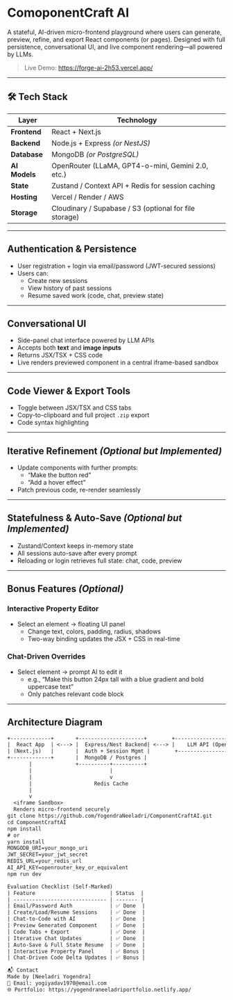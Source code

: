 # ComoponentCraft AI

A stateful, AI-driven micro-frontend playground where users can generate, preview, refine, and export React components (or pages). Designed with full persistence, conversational UI, and live component rendering—all powered by LLMs.

>  Live Demo: https://forge-ai-2h53.vercel.app/  

---

## 🛠 Tech Stack

| Layer        | Technology |
|--------------|------------|
| **Frontend** | React + Next.js |
| **Backend**  | Node.js + Express *(or NestJS)* |
| **Database** | MongoDB *(or PostgreSQL)* |
| **AI Models**| OpenRouter (LLaMA, GPT4-o-mini, Gemini 2.0, etc.) |
| **State**    | Zustand / Context API + Redis for session caching |
| **Hosting**  | Vercel / Render / AWS |
| **Storage**  | Cloudinary / Supabase / S3 (optional for file storage) |

---

## Authentication & Persistence

- User registration + login via email/password (JWT-secured sessions)
- Users can:
  - Create new sessions
  - View history of past sessions
  - Resume saved work (code, chat, preview state)

---

##  Conversational UI

- Side-panel chat interface powered by LLM APIs
- Accepts both **text** and **image inputs**
- Returns JSX/TSX + CSS code
- Live renders previewed component in a central iframe-based sandbox

---

##  Code Viewer & Export Tools

- Toggle between JSX/TSX and CSS tabs
- Copy-to-clipboard and full project `.zip` export
- Code syntax highlighting

---

##  Iterative Refinement *(Optional but Implemented)*

- Update components with further prompts:
  - “Make the button red”
  - “Add a hover effect”
- Patch previous code, re-render seamlessly

---

##  Statefulness & Auto-Save *(Optional but Implemented)*

- Zustand/Context keeps in-memory state
- All sessions auto-save after every prompt
- Reloading or login retrieves full state: chat, code, preview

---

##  Bonus Features *(Optional)*

###  Interactive Property Editor

- Select an element → floating UI panel
  - Change text, colors, padding, radius, shadows
  - Two-way binding updates the JSX + CSS in real-time

###  Chat-Driven Overrides

- Select element → prompt AI to edit it
  - e.g., “Make this button 24px tall with a blue gradient and bold uppercase text”
  - Only patches relevant code block

---

##  Architecture Diagram

```txt
+-------------+       +---------------------+        +---------------------+
|  React App  | <---> |  Express/Nest Backend| <---> |    LLM API (OpenRouter) |
| (Next.js)   |       |  Auth + Session Mgmt |        +---------------------+
+-------------+       |  MongoDB / Postgres |
       |              +----------+----------+
       |                         |
       |                         v
       |                    Redis Cache
       |
       v
  <iframe Sandbox>
  Renders micro-frontend securely
git clone https://github.com/YogendraNeeladri/ComponentCraftAI.git
cd ComponentCraftAI
npm install
# or
yarn install
MONGODB_URI=your_mongo_uri
JWT_SECRET=your_jwt_secret
REDIS_URL=your_redis_url
AI_API_KEY=openrouter_key_or_equivalent
npm run dev

Evaluation Checklist (Self-Marked)
| Feature                        | Status  |
| ------------------------------ | ------- |
| Email/Password Auth            | ✅ Done  |
| Create/Load/Resume Sessions    | ✅ Done  |
| Chat-to-Code with AI           | ✅ Done  |
| Preview Generated Component    | ✅ Done  |
| Code Tabs + Export             | ✅ Done  |
| Iterative Chat Updates         | ✅ Done  |
| Auto-Save & Full State Resume  | ✅ Done  |
| Interactive Property Panel     | ✅ Bonus |
| Chat-Driven Code Delta Updates | ✅ Bonus |

📬 Contact
Made by [Neeladri Yogendra]
📧 Email: yogiyadav1970@email.com
🌐 Portfolio: https://yogendraneeladriportfolio.netlify.app/

